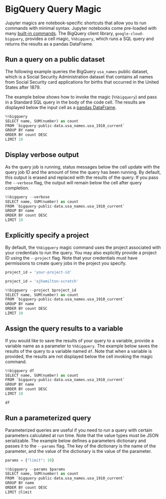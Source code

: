 
# BigQuery Query Magic

Jupyter magics are notebook-specific shortcuts that allow you to run commands with minimal syntax. Jupyter notebooks come pre-loaded with many [built-in commands](https://ipython.readthedocs.io/en/stable/interactive/magics.html). The BigQuery client library, `google-cloud-bigquery`, provides a cell magic, `%%bigquery`, which runs a SQL query and returns the results as a pandas DataFrame.

## Run a query on a public dataset

The following example queries the BigQuery `usa_names` public dataset, which is a Social Security Administration dataset that contains all names from Social Security card applications for births that occurred in the United States after 1879.

The example below shows how to invoke the magic (`%%bigquery`) and pass in a Standard SQL query in the body of the code cell. The results are displayed below the input cell as a [pandas DataFrame](http://pandas.pydata.org/pandas-docs/stable/generated/pandas.DataFrame.html).


```python
%%bigquery
SELECT name, SUM(number) as count
FROM `bigquery-public-data.usa_names.usa_1910_current`
GROUP BY name
ORDER BY count DESC
LIMIT 10
```

## Display verbose output

As the query job is running, status messages below the cell update with the query job ID and the amount of time the query has been running. By default, this output is erased and replaced with the results of the query. If you pass the `--verbose` flag, the output will remain below the cell after query completion.


```python
%%bigquery --verbose
SELECT name, SUM(number) as count
FROM `bigquery-public-data.usa_names.usa_1910_current`
GROUP BY name
ORDER BY count DESC
LIMIT 10
```

## Explicitly specify a project

By default, the `%%bigquery` magic command uses the project associated with your credentials to run the query. You may also explicitly provide a project ID using the `--project` flag. Note that your credentials must have permissions to create query jobs in the project you specify.


```python
project_id = 'your-project-id'
```


```python
project_id = 'ajhamilton-scratch'
```


```python
%%bigquery --project $project_id
SELECT name, SUM(number) as count
FROM `bigquery-public-data.usa_names.usa_1910_current`
GROUP BY name
ORDER BY count DESC
LIMIT 10
```

## Assign the query results to a variable

If you would like to save the results of your query to a variable, provide a variable name as a parameter to `%%bigquery`. The example below saves the results of the query to a variable named `df`. Note that when a variable is provided, the results are not displayed below the cell invoking the magic command.


```python
%%bigquery df
SELECT name, SUM(number) as count
FROM `bigquery-public-data.usa_names.usa_1910_current`
GROUP BY name
ORDER BY count DESC
LIMIT 10
```


```python
df
```

## Run a parameterized query

Parameterized queries are useful if you need to run a query with certain parameters calculated at run time. Note that the value types must be JSON serializable. The example below defines a parameters dictionary and passes it to the `--params` flag. The key of the dictionary is the name of the parameter, and the value of the dictionary is the value of the parameter.


```python
params = {"limit": 10}
```


```python
%%bigquery --params $params
SELECT name, SUM(number) as count
FROM `bigquery-public-data.usa_names.usa_1910_current`
GROUP BY name
ORDER BY count DESC
LIMIT @limit
```
